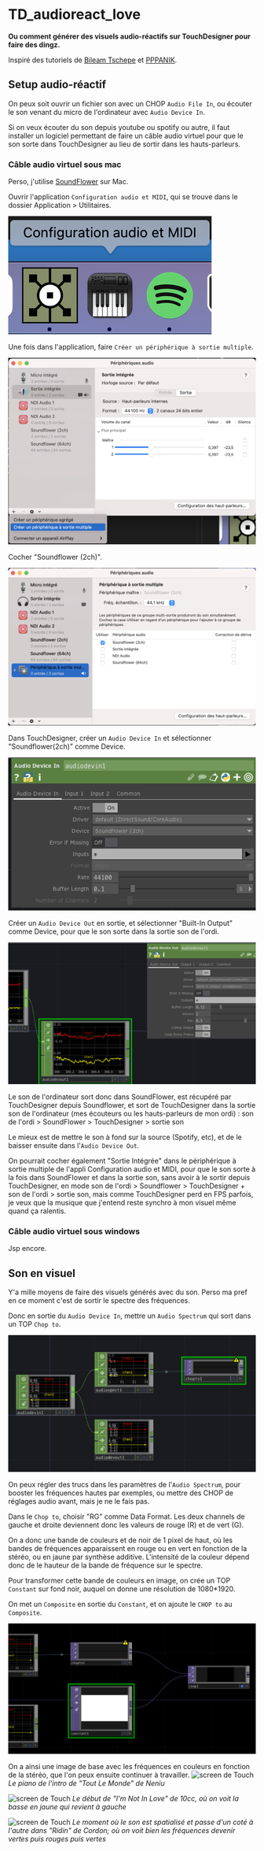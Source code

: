 # TD_audioreact_love

**Ou comment générer des visuels audio-réactifs sur TouchDesigner pour faire des dingz.**

Inspiré des tutoriels de [Bileam Tschepe](https://www.youtube.com/@elekktronaut) et [PPPANIK](https://www.youtube.com/@pppanik2040).

## Setup audio-réactif

On peux soit ouvrir un fichier son avec un CHOP `Audio File In`, ou écouter le son venant du micro de l'ordinateur avec `Audio Device In`.

Si on veux écouter du son depuis youtube ou spotify ou autre, il faut installer un logiciel permettant de faire un câble audio virtuel pour que le son sorte dans TouchDesigner au lieu de sortir dans les hauts-parleurs.

### Câble audio virtuel sous mac
Perso, j'utilise [SoundFlower](https://soundflower.fr.softonic.com/mac) sur Mac.

Ouvrir l'application `Configuration audio et MIDI`, qui se trouve dans le dossier Application > Utilitaires.

![screen de Config audio et MIDI](./images/screen1.png)

Une fois dans l'application, faire `Créer un périphérique à sortie multiple`.

![screen de Config audio et MIDI](./images/screen2.png)

Cocher "Soundflower (2ch)".

![screen de Config audio et MIDI](./images/screen3.png)

Dans TouchDesigner, créer un `Audio Device In` et sélectionner "Soundflower(2ch)" comme Device.

![screen de Config audio et MIDI](./images/screen4.png)

Créer un `Audio Device Out` en sortie, et sélectionner "Built-In Output" comme Device, pour que le son sorte dans la sortie son de l'ordi.

![screen de Config audio et MIDI](./images/screen5.png)

Le son de l'ordinateur sort donc dans SoundFlower, est récupéré par TouchDesigner depuis Soundflower, et sort de TouchDesigner dans la sortie son de l'ordinateur (mes écouteurs ou les hauts-parleurs de mon ordi) : son de l'ordi > SoundFlower > TouchDesigner > sortie son

Le mieux est de mettre le son à fond sur la source (Spotify, etc), et de le baisser ensuite dans l'`Audio Device Out`.

On pourrait cocher également "Sortie Intégrée" dans le périphérique à sortie multiple de l'appli Configuration audio et MIDI, pour que le son sorte à la fois dans SoundFlower et dans la sortie son, sans avoir à le sortir depuis TouchDesigner, en mode son de l'ordi > Soundflower > TouchDesigner + son de l'ordi > sortie son, mais comme TouchDesigner perd en FPS parfois, je veux que la musique que j'entend reste synchro à mon visuel même quand ça ralentis.

 ### Câble audio virtuel sous windows

 Jsp encore.

 ## Son en visuel

 Y'a mille moyens de faire des visuels générés avec du son. Perso ma pref en ce moment c'est de sortir le spectre des fréquences.

 Donc en sortie du `Audio Device In`, mettre un `Audio Spectrum` qui sort dans un TOP `Chop to`.

 ![screen de Touch](./images/screen6.png)

 On peux régler des trucs dans les paramètres de l'`Audio Spectrum`, pour booster les fréquences hautes par exemples, ou mettre des CHOP de réglages audio avant, mais je ne le fais pas.

 Dans le `Chop to`, choisir "RG" comme Data Format. Les deux channels de gauche et droite deviennent donc les valeurs de rouge (R) et de vert (G).

 On a donc une bande de couleurs et de noir de 1 pixel de haut, où les bandes de fréquences apparaissent en rouge ou en vert en fonction de la stéréo, ou en jaune par synthèse additive. L'intensité de la couleur dépend donc de le hauteur de la bande de fréquence sur le spectre.

 Pour transformer cette bande de couleurs en image, on crée un TOP `Constant` sur fond noir, auquel on donne une résolution de 1080*1920.

 On met un `Composite` en sortie du `Constant`, et on ajoute le `CHOP to` au `Composite`.

 ![screen de Touch](./images/screen7.png)

 On a ainsi une image de base avec les fréquences en couleurs en fonction de la stéréo, que l'on peux ensuite continuer à travailler.
 ![screen de Touch](./images/gif1.gif)
 *Le piano de l'intro de "Tout Le Monde" de Neniu*

 ![screen de Touch](./images/gif2.gif)
 *Le début de "I'm Not In Love" de 10cc, où on voit la basse en jaune qui revient à gauche*

 ![screen de Touch](./images/gif3.gif)
 *Le moment où le son est spatialisé et passe d'un coté à l'autre dans "Ridin" de Cordon; où on voit bien les fréquences devenir vertes puis rouges puis vertes*
